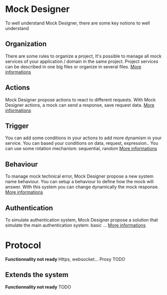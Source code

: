 # Mock Designer
To well understand Mock Designer, there are some key notions to well understand

## Organization
There are some rules to organize a project, It's possible to manage all mock services of your application / domain in the same project.
Project services can be described in one big files or organize in several files.
[More informations](https://github.com/kevinramage/mockDesigner/blob/master/doc/organization.md)

## Actions
Mock Designer propose actions to react to different requests.
With Mock Designer actions, a mock can send a response, save request data.
[More informations](https://github.com/kevinramage/mockDesigner/blob/master/doc/action.md)

## Trigger
You can add some conditions in your actions to add more dynamism in your service.
You can based your conditions on data, request, expression..
You can use some rotation mechanism: sequential, random
[More informations](https://github.com/kevinramage/mockDesigner/blob/master/doc/trigger.md)

## Behaviour
To manage mock technical error, Mock Designer propose a new system name behaviour. You can setup a behaviour to define how the mock will answer. With this system you can change dynamically the mock response.
[More informations](https://github.com/kevinramage/mockDesigner/blob/master/doc/behaviour.md)

## Authentication
To simulate authentication system, Mock Designer propose a solution that simulate the main authentication system: basic ...
[More informations](https://github.com/kevinramage/mockDesigner/blob/master/doc/authentication.md)

# Protocol
**Functionnality not ready**
Https, websocket...
Proxy
TODO

## Extends the system
**Functionnality not ready**
TODO
